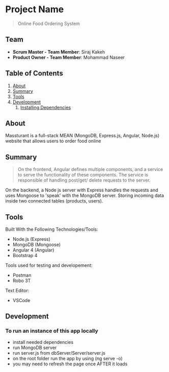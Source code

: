 # Project Name

> Online Food Ordering System

## Team

  - __Scrum Master - Team Member__: Siraj Kakeh
  - __Product Owner - Team Member__: Mohammad Naseer
  

## Table of Contents

1. [About](#About)
2. [Summary](#Summary)
3. [Tools](#tools)
4. [Development](#development)
    1. [Installing Dependencies](#installing-dependencies)
    



## About
Massturant is a full-stack MEAN (MongoDB, Express.js, Angular, Node.js) website that allows users to order food online

## Summary

> On the frontend, Angular defines multiple components, and a service to serve the functionality of these components. The service is responsible of handling post/get/ delete requests to the server.

On the backend, a Node js server with Express handles the requests and uses Mongoose to 'speak' with the MongoDB server. Storing incoming data inside two connected tables (products, users). 


## Tools
Built With the Following Technologies/Tools:
- Node.js (Express)
- MongoDB (Mongoose)
- Angular 4 (Angular)
- Bootstrap 4

Tools used for testing and developement:
- Postman
- Robo 3T

Text Editor:
- VSCode

## Development

### To run an instance of this app locally

- install needed dependencies
- run MongoDB server
- run server.js from dbServer/Server/server.js
- on the root folder run the app by using (ng serve -o)
- you may need to refresh the page once AFTER it loads













